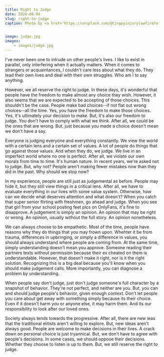 ```yaml
---
title: Right to Judge
date: 2024-06-04
slug: right-to-judge
caption: Photo by <a href="https://unsplash.com/@tingeyinjurylawfirm?utm_content=creditCopyText&utm_medium=referral&utm_source=unsplash">Tingey Injury Law Firm</a> on <a href="https://unsplash.com/photos/brown-wooden-stand-with-black-background-nSpj-Z12lX0?utm_content=creditCopyText&utm_medium=referral&utm_source=unsplash">Unsplash</a>
  

image: judge.jpg
images:
    - images/judge.jpg
---
```


I've never been one to intrude on other people's lives. I like to exist in parallel, only interfering when it actually matters. When it comes to strangers or acquaintances, I couldn't care less about what they do. They lead their own lives and deal with their own struggles. Who am I to say anything. 

However, we all reserve the right to judge. In these days, it's wonderful that people have the freedom to make almost any choice they wish. However, it also seems that we are expected to be accepting of those choices. This shouldn't be the case. People make bad choices--if not flat out wrong choices--all the time. Yes, you have the freedom to make those choices. Yes, it's ultimately your decision to make. But, it's also our freedom to judge. You don't have to comply with what we think. After all, we could be the ones that are wrong. But, just because you made a choice doesn't mean we don't have a say.

Everyone is judging everyone and everything constantly. We view the world with a certain lens and a certain set of values. A lot of people do things that go against those values. And when they do, we judge. We live in an imperfect world where no one is perfect. After all, we violate our own morals from time to time. It's human nature. In recent years, we're asked not to judge. But, why not? People aren't making fewer mistakes now than they did in the past. Why should we stop now? 

In my experience, people are still just as judgemental as before. People may hide it, but they still view things in a critical lens. After all, we have to evaluate everything in our lives with some value system. Otherwise, how can we decide what deserves attention and what doesn't? When you catch that super senior flirting with freshmen, go ahead and judge. When you see that girl from your school posting feet pics on OnlyFans, it's fine to disapprove. A judgement is simply an opinion. An opinion that may be right or wrong. An opinion, usually without the full story. An opinion nonetheless. 

We can always choose to be empathetic. Most of the time, people have reasons why they do things that you may frown upon. Whehter it be from trauma, differences in upbringing, or simply a difference in values, you should always understand where people are coming from. At the same time, simply understanding doesn't mean you approve. Someone reading their partners texts without permission because their ex cheated on them is understandable. However, that doesn't make it right, nor is it the right solution. Recognizing this is a big deal because you'll know when you should make judgement calls. More importantly, you can diagnose a problem by understanding.

When people say don't judge, just don't judge someone's full character by a snapshot of behavior. They're not perfect, and neither are you. But, you can and should judge people's behavior, given enough context. Don't let people you care about get away with something simply because its their choice. Even if it doesn't harm you or anyone else, it may harm them. And its our responsibility to look after our loved ones. 

Society always tends towards the progressive. After all, there are new ieas that the traditional elitists aren't willing to explore. But, new ideas aren't always good. People are welcome to make decisions in their lives. A crack down on personal choice is just tryannical. But, we don't have to agree with people's decisions. In some cases, we should oppose their decisions. Whether they choose to listen is up to them. But, we still reserve the right to judge.